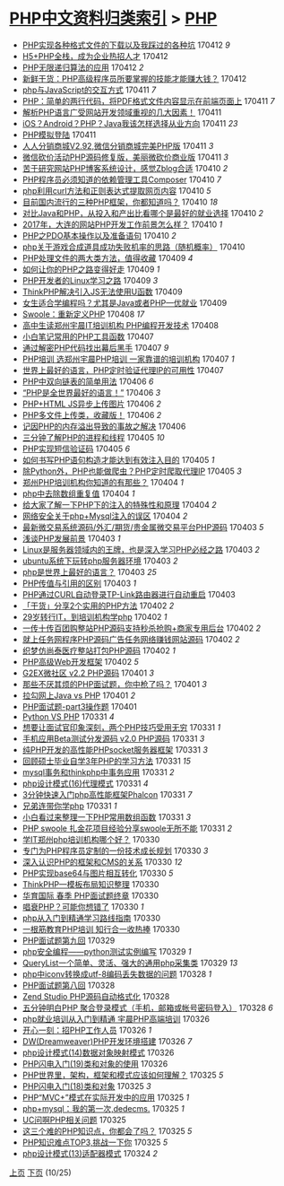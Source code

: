 [PHP中文资料归类索引](../README.md) > [PHP](PHP.md)
====
- [PHP实现各种格式文件的下载以及我踩过的各种坑](http://jkwz.applinzi.com/ittc/6955643696287581188.html#PHP%E5%AE%9E%E7%8E%B0%E5%90%84%E7%A7%8D%E6%A0%BC%E5%BC%8F%E6%96%87%E4%BB%B6%E7%9A%84%E4%B8%8B%E8%BD%BD%E4%BB%A5%E5%8F%8A%E6%88%91%E8%B8%A9%E8%BF%87%E7%9A%84%E5%90%84%E7%A7%8D%E5%9D%91) 170412 *9* 
- [H5+PHP全栈，成为企业热招人才](http://jkwz.applinzi.com/ittc/6955598931521176580.html#H5%2BPHP%E5%85%A8%E6%A0%88%EF%BC%8C%E6%88%90%E4%B8%BA%E4%BC%81%E4%B8%9A%E7%83%AD%E6%8B%9B%E4%BA%BA%E6%89%8D) 170412  
- [PHP无限递归算法的应用](http://jkwz.applinzi.com/ittc/6955588642004272132.html#PHP%E6%97%A0%E9%99%90%E9%80%92%E5%BD%92%E7%AE%97%E6%B3%95%E7%9A%84%E5%BA%94%E7%94%A8) 170412 *2* 
- [新鲜干货：PHP高级程序员所要掌握的技能才能赚大钱？](http://jkwz.applinzi.com/ittc/6955575415455351812.html#%E6%96%B0%E9%B2%9C%E5%B9%B2%E8%B4%A7%EF%BC%9APHP%E9%AB%98%E7%BA%A7%E7%A8%8B%E5%BA%8F%E5%91%98%E6%89%80%E8%A6%81%E6%8E%8C%E6%8F%A1%E7%9A%84%E6%8A%80%E8%83%BD%E6%89%8D%E8%83%BD%E8%B5%9A%E5%A4%A7%E9%92%B1%EF%BC%9F) 170412  
- [php与JavaScript的交互方式](http://jkwz.applinzi.com/ittc/6955391287036478468.html#php%E4%B8%8EJavaScript%E7%9A%84%E4%BA%A4%E4%BA%92%E6%96%B9%E5%BC%8F) 170411 *7* 
- [PHP：简单的两行代码，将PDF格式文件内容显示在前端页面上](http://jkwz.applinzi.com/ittc/6955256566398845956.html#PHP%EF%BC%9A%E7%AE%80%E5%8D%95%E7%9A%84%E4%B8%A4%E8%A1%8C%E4%BB%A3%E7%A0%81%EF%BC%8C%E5%B0%86PDF%E6%A0%BC%E5%BC%8F%E6%96%87%E4%BB%B6%E5%86%85%E5%AE%B9%E6%98%BE%E7%A4%BA%E5%9C%A8%E5%89%8D%E7%AB%AF%E9%A1%B5%E9%9D%A2%E4%B8%8A) 170411 *7* 
- [解析PHP语言广受网站开发领域重视的几大因素！](http://jkwz.applinzi.com/ittc/6955223665758176261.html#%E8%A7%A3%E6%9E%90PHP%E8%AF%AD%E8%A8%80%E5%B9%BF%E5%8F%97%E7%BD%91%E7%AB%99%E5%BC%80%E5%8F%91%E9%A2%86%E5%9F%9F%E9%87%8D%E8%A7%86%E7%9A%84%E5%87%A0%E5%A4%A7%E5%9B%A0%E7%B4%A0%EF%BC%81) 170411  
- [iOS？Android？PHP？Java我该怎样选择从业方向](http://jkwz.applinzi.com/ittc/6955219914859217924.html#iOS%EF%BC%9FAndroid%EF%BC%9FPHP%EF%BC%9FJava%E6%88%91%E8%AF%A5%E6%80%8E%E6%A0%B7%E9%80%89%E6%8B%A9%E4%BB%8E%E4%B8%9A%E6%96%B9%E5%90%91) 170411 *23* 
- [PHP模拟登陆](http://jkwz.applinzi.com/ittc/6955214622943609860.html#PHP%E6%A8%A1%E6%8B%9F%E7%99%BB%E9%99%86) 170411  
- [人人分销商城V2.92,微信分销商城完美PHP版](http://jkwz.applinzi.com/ittc/6955207799234626565.html#%E4%BA%BA%E4%BA%BA%E5%88%86%E9%94%80%E5%95%86%E5%9F%8EV2.92%2C%E5%BE%AE%E4%BF%A1%E5%88%86%E9%94%80%E5%95%86%E5%9F%8E%E5%AE%8C%E7%BE%8EPHP%E7%89%88) 170411 *3* 
- [微信砍价活动PHP源码修复版，美丽微砍价商业版](http://jkwz.applinzi.com/ittc/6955207055764882437.html#%E5%BE%AE%E4%BF%A1%E7%A0%8D%E4%BB%B7%E6%B4%BB%E5%8A%A8PHP%E6%BA%90%E7%A0%81%E4%BF%AE%E5%A4%8D%E7%89%88%EF%BC%8C%E7%BE%8E%E4%B8%BD%E5%BE%AE%E7%A0%8D%E4%BB%B7%E5%95%86%E4%B8%9A%E7%89%88) 170411 *3* 
- [苦于研究网站PHP博客系统设计，感觉Zblog合适](http://jkwz.applinzi.com/ittc/6955046895947875333.html#%E8%8B%A6%E4%BA%8E%E7%A0%94%E7%A9%B6%E7%BD%91%E7%AB%99PHP%E5%8D%9A%E5%AE%A2%E7%B3%BB%E7%BB%9F%E8%AE%BE%E8%AE%A1%EF%BC%8C%E6%84%9F%E8%A7%89Zblog%E5%90%88%E9%80%82) 170410 *2* 
- [PHP程序员必须知道的依赖管理工具Composer](http://jkwz.applinzi.com/ittc/6955029646998504452.html#PHP%E7%A8%8B%E5%BA%8F%E5%91%98%E5%BF%85%E9%A1%BB%E7%9F%A5%E9%81%93%E7%9A%84%E4%BE%9D%E8%B5%96%E7%AE%A1%E7%90%86%E5%B7%A5%E5%85%B7Composer) 170410 *7* 
- [php利用curl方法和正则表达式提取网页内容](http://jkwz.applinzi.com/ittc/6954966612393329668.html#php%E5%88%A9%E7%94%A8curl%E6%96%B9%E6%B3%95%E5%92%8C%E6%AD%A3%E5%88%99%E8%A1%A8%E8%BE%BE%E5%BC%8F%E6%8F%90%E5%8F%96%E7%BD%91%E9%A1%B5%E5%86%85%E5%AE%B9) 170410 *5* 
- [目前国内流行的三种PHP框架，你都知道吗？](http://jkwz.applinzi.com/ittc/6954974403149431812.html#%E7%9B%AE%E5%89%8D%E5%9B%BD%E5%86%85%E6%B5%81%E8%A1%8C%E7%9A%84%E4%B8%89%E7%A7%8DPHP%E6%A1%86%E6%9E%B6%EF%BC%8C%E4%BD%A0%E9%83%BD%E7%9F%A5%E9%81%93%E5%90%97%EF%BC%9F) 170410 *18* 
- [对比Java和PHP，从投入和产出比看哪个是最好的就业选择](http://jkwz.applinzi.com/ittc/6954965665743111172.html#%E5%AF%B9%E6%AF%94Java%E5%92%8CPHP%EF%BC%8C%E4%BB%8E%E6%8A%95%E5%85%A5%E5%92%8C%E4%BA%A7%E5%87%BA%E6%AF%94%E7%9C%8B%E5%93%AA%E4%B8%AA%E6%98%AF%E6%9C%80%E5%A5%BD%E7%9A%84%E5%B0%B1%E4%B8%9A%E9%80%89%E6%8B%A9) 170410 *2* 
- [2017年，大连的网站PHP开发工作前景怎么样？](http://jkwz.applinzi.com/ittc/6954906448835380229.html#2017%E5%B9%B4%EF%BC%8C%E5%A4%A7%E8%BF%9E%E7%9A%84%E7%BD%91%E7%AB%99PHP%E5%BC%80%E5%8F%91%E5%B7%A5%E4%BD%9C%E5%89%8D%E6%99%AF%E6%80%8E%E4%B9%88%E6%A0%B7%EF%BC%9F) 170410 *1* 
- [PHP之PDO基本操作以及准备语句](http://jkwz.applinzi.com/ittc/6953432575929484292.html#PHP%E4%B9%8BPDO%E5%9F%BA%E6%9C%AC%E6%93%8D%E4%BD%9C%E4%BB%A5%E5%8F%8A%E5%87%86%E5%A4%87%E8%AF%AD%E5%8F%A5) 170410 *2* 
- [php关于游戏合成道具成功失败机率的思路（随机概率）](http://jkwz.applinzi.com/ittc/6953381184443778052.html#php%E5%85%B3%E4%BA%8E%E6%B8%B8%E6%88%8F%E5%90%88%E6%88%90%E9%81%93%E5%85%B7%E6%88%90%E5%8A%9F%E5%A4%B1%E8%B4%A5%E6%9C%BA%E7%8E%87%E7%9A%84%E6%80%9D%E8%B7%AF%EF%BC%88%E9%9A%8F%E6%9C%BA%E6%A6%82%E7%8E%87%EF%BC%89) 170410  
- [PHP处理文件的两大类方法，值得收藏](http://jkwz.applinzi.com/ittc/6954683071583486981.html#PHP%E5%A4%84%E7%90%86%E6%96%87%E4%BB%B6%E7%9A%84%E4%B8%A4%E5%A4%A7%E7%B1%BB%E6%96%B9%E6%B3%95%EF%BC%8C%E5%80%BC%E5%BE%97%E6%94%B6%E8%97%8F) 170409 *4* 
- [如何让你的PHP之路变得好走](http://jkwz.applinzi.com/ittc/6954558426037355524.html#%E5%A6%82%E4%BD%95%E8%AE%A9%E4%BD%A0%E7%9A%84PHP%E4%B9%8B%E8%B7%AF%E5%8F%98%E5%BE%97%E5%A5%BD%E8%B5%B0) 170409 *1* 
- [PHP开发者的Linux学习之路](http://jkwz.applinzi.com/ittc/6954508419783459844.html#PHP%E5%BC%80%E5%8F%91%E8%80%85%E7%9A%84Linux%E5%AD%A6%E4%B9%A0%E4%B9%8B%E8%B7%AF) 170409 *3* 
- [ThinkPHP解决引入JS无法使用U函数](http://jkwz.applinzi.com/ittc/6954221243296384004.html#ThinkPHP%E8%A7%A3%E5%86%B3%E5%BC%95%E5%85%A5JS%E6%97%A0%E6%B3%95%E4%BD%BF%E7%94%A8U%E5%87%BD%E6%95%B0) 170409  
- [女生适合学编程吗？尤其是Java或者PHP—优就业](http://jkwz.applinzi.com/ittc/6954462946703967237.html#%E5%A5%B3%E7%94%9F%E9%80%82%E5%90%88%E5%AD%A6%E7%BC%96%E7%A8%8B%E5%90%97%EF%BC%9F%E5%B0%A4%E5%85%B6%E6%98%AFJava%E6%88%96%E8%80%85PHP%E2%80%94%E4%BC%98%E5%B0%B1%E4%B8%9A) 170409  
- [Swoole：重新定义PHP](http://jkwz.applinzi.com/ittc/6954192583965279236.html#Swoole%EF%BC%9A%E9%87%8D%E6%96%B0%E5%AE%9A%E4%B9%89PHP) 170408 *17* 
- [高中生读郑州宇晨IT培训机构 PHP编程开发技术](http://jkwz.applinzi.com/ittc/6954176128473367556.html#%E9%AB%98%E4%B8%AD%E7%94%9F%E8%AF%BB%E9%83%91%E5%B7%9E%E5%AE%87%E6%99%A8IT%E5%9F%B9%E8%AE%AD%E6%9C%BA%E6%9E%84+PHP%E7%BC%96%E7%A8%8B%E5%BC%80%E5%8F%91%E6%8A%80%E6%9C%AF) 170408  
- [小白笔记常用的PHP工具函数](http://jkwz.applinzi.com/ittc/6953886536847328260.html#%E5%B0%8F%E7%99%BD%E7%AC%94%E8%AE%B0%E5%B8%B8%E7%94%A8%E7%9A%84PHP%E5%B7%A5%E5%85%B7%E5%87%BD%E6%95%B0) 170407  
- [通过解密PHP代码找出幕后黑手](http://jkwz.applinzi.com/ittc/6953845927809909764.html#%E9%80%9A%E8%BF%87%E8%A7%A3%E5%AF%86PHP%E4%BB%A3%E7%A0%81%E6%89%BE%E5%87%BA%E5%B9%95%E5%90%8E%E9%BB%91%E6%89%8B) 170407 *9* 
- [PHP培训 选郑州宇晨PHP培训 一家靠谱的培训机构](http://jkwz.applinzi.com/ittc/6953438415977710596.html#PHP%E5%9F%B9%E8%AE%AD+%E9%80%89%E9%83%91%E5%B7%9E%E5%AE%87%E6%99%A8PHP%E5%9F%B9%E8%AE%AD+%E4%B8%80%E5%AE%B6%E9%9D%A0%E8%B0%B1%E7%9A%84%E5%9F%B9%E8%AE%AD%E6%9C%BA%E6%9E%84) 170407 *1* 
- [世界上最好的语言，PHP定时验证代理IP的可用性](http://jkwz.applinzi.com/ittc/6952681990406013957.html#%E4%B8%96%E7%95%8C%E4%B8%8A%E6%9C%80%E5%A5%BD%E7%9A%84%E8%AF%AD%E8%A8%80%EF%BC%8CPHP%E5%AE%9A%E6%97%B6%E9%AA%8C%E8%AF%81%E4%BB%A3%E7%90%86IP%E7%9A%84%E5%8F%AF%E7%94%A8%E6%80%A7) 170407  
- [PHP中双向链表的简单用法](http://jkwz.applinzi.com/ittc/6953563260791030788.html#PHP%E4%B8%AD%E5%8F%8C%E5%90%91%E9%93%BE%E8%A1%A8%E7%9A%84%E7%AE%80%E5%8D%95%E7%94%A8%E6%B3%95) 170406 *6* 
- [“PHP是全世界最好的语言！”](http://jkwz.applinzi.com/ittc/6953469374374609925.html#%E2%80%9CPHP%E6%98%AF%E5%85%A8%E4%B8%96%E7%95%8C%E6%9C%80%E5%A5%BD%E7%9A%84%E8%AF%AD%E8%A8%80%EF%BC%81%E2%80%9D) 170406 *3* 
- [PHP+HTML JS异步上传图片](http://jkwz.applinzi.com/ittc/6953468743261881349.html#PHP%2BHTML+JS%E5%BC%82%E6%AD%A5%E4%B8%8A%E4%BC%A0%E5%9B%BE%E7%89%87) 170406 *2* 
- [PHP多文件上传类，收藏版！](http://jkwz.applinzi.com/ittc/6953393552921986052.html#PHP%E5%A4%9A%E6%96%87%E4%BB%B6%E4%B8%8A%E4%BC%A0%E7%B1%BB%EF%BC%8C%E6%94%B6%E8%97%8F%E7%89%88%EF%BC%81) 170406 *2* 
- [记因PHP的内存溢出导致的事故之解决](http://jkwz.applinzi.com/ittc/6953366118390563845.html#%E8%AE%B0%E5%9B%A0PHP%E7%9A%84%E5%86%85%E5%AD%98%E6%BA%A2%E5%87%BA%E5%AF%BC%E8%87%B4%E7%9A%84%E4%BA%8B%E6%95%85%E4%B9%8B%E8%A7%A3%E5%86%B3) 170406  
- [三分钟了解PHP的进程和线程](http://jkwz.applinzi.com/ittc/6953187278196311044.html#%E4%B8%89%E5%88%86%E9%92%9F%E4%BA%86%E8%A7%A3PHP%E7%9A%84%E8%BF%9B%E7%A8%8B%E5%92%8C%E7%BA%BF%E7%A8%8B) 170405 *10* 
- [PHP实现短信验证码](http://jkwz.applinzi.com/ittc/6953091590515065860.html#PHP%E5%AE%9E%E7%8E%B0%E7%9F%AD%E4%BF%A1%E9%AA%8C%E8%AF%81%E7%A0%81) 170405 *6* 
- [如何书写PHP语句构造才能达到有效注入目的](http://jkwz.applinzi.com/ittc/6952930766018315269.html#%E5%A6%82%E4%BD%95%E4%B9%A6%E5%86%99PHP%E8%AF%AD%E5%8F%A5%E6%9E%84%E9%80%A0%E6%89%8D%E8%83%BD%E8%BE%BE%E5%88%B0%E6%9C%89%E6%95%88%E6%B3%A8%E5%85%A5%E7%9B%AE%E7%9A%84) 170405 *1* 
- [除Python外，PHP也能做爬虫？PHP定时爬取代理IP](http://jkwz.applinzi.com/ittc/6952637852868412420.html#%E9%99%A4Python%E5%A4%96%EF%BC%8CPHP%E4%B9%9F%E8%83%BD%E5%81%9A%E7%88%AC%E8%99%AB%EF%BC%9FPHP%E5%AE%9A%E6%97%B6%E7%88%AC%E5%8F%96%E4%BB%A3%E7%90%86IP) 170405 *3* 
- [郑州PHP培训机构你知道的有那些？](http://jkwz.applinzi.com/ittc/6952778800197796869.html#%E9%83%91%E5%B7%9EPHP%E5%9F%B9%E8%AE%AD%E6%9C%BA%E6%9E%84%E4%BD%A0%E7%9F%A5%E9%81%93%E7%9A%84%E6%9C%89%E9%82%A3%E4%BA%9B%EF%BC%9F) 170404 *1* 
- [php中去除数组重复值](http://jkwz.applinzi.com/ittc/6951150242077606916.html#php%E4%B8%AD%E5%8E%BB%E9%99%A4%E6%95%B0%E7%BB%84%E9%87%8D%E5%A4%8D%E5%80%BC) 170404 *1* 
- [给大家了解一下PHP下的注入的特殊性和原理](http://jkwz.applinzi.com/ittc/6952562377391342597.html#%E7%BB%99%E5%A4%A7%E5%AE%B6%E4%BA%86%E8%A7%A3%E4%B8%80%E4%B8%8BPHP%E4%B8%8B%E7%9A%84%E6%B3%A8%E5%85%A5%E7%9A%84%E7%89%B9%E6%AE%8A%E6%80%A7%E5%92%8C%E5%8E%9F%E7%90%86) 170404 *2* 
- [网络安全关于php+Mysql注入的误区](http://jkwz.applinzi.com/ittc/6952561739597087749.html#%E7%BD%91%E7%BB%9C%E5%AE%89%E5%85%A8%E5%85%B3%E4%BA%8Ephp%2BMysql%E6%B3%A8%E5%85%A5%E7%9A%84%E8%AF%AF%E5%8C%BA) 170404 *2* 
- [最新微交易系统源码/外汇/期货/贵金属微交易平台PHP源码](http://jkwz.applinzi.com/ittc/6952417091889136644.html#%E6%9C%80%E6%96%B0%E5%BE%AE%E4%BA%A4%E6%98%93%E7%B3%BB%E7%BB%9F%E6%BA%90%E7%A0%81%2F%E5%A4%96%E6%B1%87%2F%E6%9C%9F%E8%B4%A7%2F%E8%B4%B5%E9%87%91%E5%B1%9E%E5%BE%AE%E4%BA%A4%E6%98%93%E5%B9%B3%E5%8F%B0PHP%E6%BA%90%E7%A0%81) 170403 *5* 
- [浅谈PHP发展前景](http://jkwz.applinzi.com/ittc/6952348143801861124.html#%E6%B5%85%E8%B0%88PHP%E5%8F%91%E5%B1%95%E5%89%8D%E6%99%AF) 170403 *1* 
- [Linux是服务器领域内的王牌，也是深入学习PHP必经之路](http://jkwz.applinzi.com/ittc/6952308013384860676.html#Linux%E6%98%AF%E6%9C%8D%E5%8A%A1%E5%99%A8%E9%A2%86%E5%9F%9F%E5%86%85%E7%9A%84%E7%8E%8B%E7%89%8C%EF%BC%8C%E4%B9%9F%E6%98%AF%E6%B7%B1%E5%85%A5%E5%AD%A6%E4%B9%A0PHP%E5%BF%85%E7%BB%8F%E4%B9%8B%E8%B7%AF) 170403 *2* 
- [ubuntu系统下玩转php服务器环境](http://jkwz.applinzi.com/ittc/6952302695997244420.html#ubuntu%E7%B3%BB%E7%BB%9F%E4%B8%8B%E7%8E%A9%E8%BD%ACphp%E6%9C%8D%E5%8A%A1%E5%99%A8%E7%8E%AF%E5%A2%83) 170403 *2* 
- [php是世界上最好的语言？](http://jkwz.applinzi.com/ittc/6952298571096392709.html#php%E6%98%AF%E4%B8%96%E7%95%8C%E4%B8%8A%E6%9C%80%E5%A5%BD%E7%9A%84%E8%AF%AD%E8%A8%80%EF%BC%9F) 170403 *25* 
- [PHP传值与引用的区别](http://jkwz.applinzi.com/ittc/6951151852572902405.html#PHP%E4%BC%A0%E5%80%BC%E4%B8%8E%E5%BC%95%E7%94%A8%E7%9A%84%E5%8C%BA%E5%88%AB) 170403 *1* 
- [PHP通过CURL自动登录TP-Link路由器进行自动重启](http://jkwz.applinzi.com/ittc/6951612075880219653.html#PHP%E9%80%9A%E8%BF%87CURL%E8%87%AA%E5%8A%A8%E7%99%BB%E5%BD%95TP-Link%E8%B7%AF%E7%94%B1%E5%99%A8%E8%BF%9B%E8%A1%8C%E8%87%AA%E5%8A%A8%E9%87%8D%E5%90%AF) 170403  
- [「干货」分享2个实用的PHP方法](http://jkwz.applinzi.com/ittc/6952040826464109572.html#%E3%80%8C%E5%B9%B2%E8%B4%A7%E3%80%8D%E5%88%86%E4%BA%AB2%E4%B8%AA%E5%AE%9E%E7%94%A8%E7%9A%84PHP%E6%96%B9%E6%B3%95) 170402 *2* 
- [29岁转行IT，到培训机构学php](http://jkwz.applinzi.com/ittc/6951881048949523461.html#29%E5%B2%81%E8%BD%AC%E8%A1%8CIT%EF%BC%8C%E5%88%B0%E5%9F%B9%E8%AE%AD%E6%9C%BA%E6%9E%84%E5%AD%A6php) 170402 *1* 
- [一传十传百团购整站PHP源码支持秒杀抢购+商家专用后台](http://jkwz.applinzi.com/ittc/6951842061182567429.html#%E4%B8%80%E4%BC%A0%E5%8D%81%E4%BC%A0%E7%99%BE%E5%9B%A2%E8%B4%AD%E6%95%B4%E7%AB%99PHP%E6%BA%90%E7%A0%81%E6%94%AF%E6%8C%81%E7%A7%92%E6%9D%80%E6%8A%A2%E8%B4%AD%2B%E5%95%86%E5%AE%B6%E4%B8%93%E7%94%A8%E5%90%8E%E5%8F%B0) 170402 *2* 
- [就上任务网程序PHP源码广告任务网络赚钱网站源码](http://jkwz.applinzi.com/ittc/6951840082209276932.html#%E5%B0%B1%E4%B8%8A%E4%BB%BB%E5%8A%A1%E7%BD%91%E7%A8%8B%E5%BA%8FPHP%E6%BA%90%E7%A0%81%E5%B9%BF%E5%91%8A%E4%BB%BB%E5%8A%A1%E7%BD%91%E7%BB%9C%E8%B5%9A%E9%92%B1%E7%BD%91%E7%AB%99%E6%BA%90%E7%A0%81) 170402 *2* 
- [织梦仿尚泰医疗整站打包PHP源码](http://jkwz.applinzi.com/ittc/6951836514534294532.html#%E7%BB%87%E6%A2%A6%E4%BB%BF%E5%B0%9A%E6%B3%B0%E5%8C%BB%E7%96%97%E6%95%B4%E7%AB%99%E6%89%93%E5%8C%85PHP%E6%BA%90%E7%A0%81) 170402 *1* 
- [PHP高级Web开发框架](http://jkwz.applinzi.com/ittc/6951833678597604356.html#PHP%E9%AB%98%E7%BA%A7Web%E5%BC%80%E5%8F%91%E6%A1%86%E6%9E%B6) 170402 *5* 
- [G2EX微社区 v2.2 PHP源码](http://jkwz.applinzi.com/ittc/6951663217267966980.html#G2EX%E5%BE%AE%E7%A4%BE%E5%8C%BA+v2.2+PHP%E6%BA%90%E7%A0%81) 170401 *3* 
- [那些不厌其烦的PHP面试题，你中枪了吗？](http://jkwz.applinzi.com/ittc/6951518163027100677.html#%E9%82%A3%E4%BA%9B%E4%B8%8D%E5%8E%8C%E5%85%B6%E7%83%A6%E7%9A%84PHP%E9%9D%A2%E8%AF%95%E9%A2%98%EF%BC%8C%E4%BD%A0%E4%B8%AD%E6%9E%AA%E4%BA%86%E5%90%97%EF%BC%9F) 170401 *3* 
- [拉勾网上Java vs PHP](http://jkwz.applinzi.com/ittc/6951504919990371332.html#%E6%8B%89%E5%8B%BE%E7%BD%91%E4%B8%8AJava+vs+PHP) 170401 *2* 
- [PHP面试题-part3操作题](http://jkwz.applinzi.com/ittc/6951504500299924485.html#PHP%E9%9D%A2%E8%AF%95%E9%A2%98-part3%E6%93%8D%E4%BD%9C%E9%A2%98) 170401  
- [Python VS PHP](http://jkwz.applinzi.com/ittc/6951333134967768068.html#Python+VS+PHP) 170331 *4* 
- [想要让面试官印象深刻，两个PHP技巧受用无穷](http://jkwz.applinzi.com/ittc/6951314482797216773.html#%E6%83%B3%E8%A6%81%E8%AE%A9%E9%9D%A2%E8%AF%95%E5%AE%98%E5%8D%B0%E8%B1%A1%E6%B7%B1%E5%88%BB%EF%BC%8C%E4%B8%A4%E4%B8%AAPHP%E6%8A%80%E5%B7%A7%E5%8F%97%E7%94%A8%E6%97%A0%E7%A9%B7) 170331 *1* 
- [手机应用Beta测试分发源码 v2.0 PHP源码](http://jkwz.applinzi.com/ittc/6951295977087566852.html#%E6%89%8B%E6%9C%BA%E5%BA%94%E7%94%A8Beta%E6%B5%8B%E8%AF%95%E5%88%86%E5%8F%91%E6%BA%90%E7%A0%81+v2.0+PHP%E6%BA%90%E7%A0%81) 170331 *3* 
- [纯PHP开发的高性能PHPsocket服务器框架](http://jkwz.applinzi.com/ittc/6951276707683238916.html#%E7%BA%AFPHP%E5%BC%80%E5%8F%91%E7%9A%84%E9%AB%98%E6%80%A7%E8%83%BDPHPsocket%E6%9C%8D%E5%8A%A1%E5%99%A8%E6%A1%86%E6%9E%B6) 170331 *3* 
- [回顾硕士毕业自学3年PHP的学习方法](http://jkwz.applinzi.com/ittc/6951224430968701957.html#%E5%9B%9E%E9%A1%BE%E7%A1%95%E5%A3%AB%E6%AF%95%E4%B8%9A%E8%87%AA%E5%AD%A63%E5%B9%B4PHP%E7%9A%84%E5%AD%A6%E4%B9%A0%E6%96%B9%E6%B3%95) 170331 *15* 
- [mysql事务和thinkphp中事务应用](http://jkwz.applinzi.com/ittc/6951198752080659461.html#mysql%E4%BA%8B%E5%8A%A1%E5%92%8Cthinkphp%E4%B8%AD%E4%BA%8B%E5%8A%A1%E5%BA%94%E7%94%A8) 170331 *2* 
- [php设计模式(16)代理模式](http://jkwz.applinzi.com/ittc/6951189571114107908.html#php%E8%AE%BE%E8%AE%A1%E6%A8%A1%E5%BC%8F%2816%29%E4%BB%A3%E7%90%86%E6%A8%A1%E5%BC%8F) 170331 *4* 
- [3分钟快速入门php高性能框架Phalcon](http://jkwz.applinzi.com/ittc/6950849725208200197.html#3%E5%88%86%E9%92%9F%E5%BF%AB%E9%80%9F%E5%85%A5%E9%97%A8php%E9%AB%98%E6%80%A7%E8%83%BD%E6%A1%86%E6%9E%B6Phalcon) 170331 *7* 
- [兄弟连带你学php](http://jkwz.applinzi.com/ittc/6951193729875575813.html#%E5%85%84%E5%BC%9F%E8%BF%9E%E5%B8%A6%E4%BD%A0%E5%AD%A6php) 170331 *1* 
- [小白看过来整理一下PHP常用数组函数](http://jkwz.applinzi.com/ittc/6951180386146190341.html#%E5%B0%8F%E7%99%BD%E7%9C%8B%E8%BF%87%E6%9D%A5%E6%95%B4%E7%90%86%E4%B8%80%E4%B8%8BPHP%E5%B8%B8%E7%94%A8%E6%95%B0%E7%BB%84%E5%87%BD%E6%95%B0) 170331 *3* 
- [PHP swoole 扎金花项目经验分享swoole无所不能](http://jkwz.applinzi.com/ittc/6951125082037552133.html#PHP+swoole+%E6%89%8E%E9%87%91%E8%8A%B1%E9%A1%B9%E7%9B%AE%E7%BB%8F%E9%AA%8C%E5%88%86%E4%BA%ABswoole%E6%97%A0%E6%89%80%E4%B8%8D%E8%83%BD) 170331 *2* 
- [学IT郑州php培训机构哪个好？](http://jkwz.applinzi.com/ittc/6950903896666014725.html#%E5%AD%A6IT%E9%83%91%E5%B7%9Ephp%E5%9F%B9%E8%AE%AD%E6%9C%BA%E6%9E%84%E5%93%AA%E4%B8%AA%E5%A5%BD%EF%BC%9F) 170330  
- [专门为PHP程序员定制的一份技术成长规划](http://jkwz.applinzi.com/ittc/6950834028860146693.html#%E4%B8%93%E9%97%A8%E4%B8%BAPHP%E7%A8%8B%E5%BA%8F%E5%91%98%E5%AE%9A%E5%88%B6%E7%9A%84%E4%B8%80%E4%BB%BD%E6%8A%80%E6%9C%AF%E6%88%90%E9%95%BF%E8%A7%84%E5%88%92) 170330 *3* 
- [深入认识PHP的框架和CMS的关系](http://jkwz.applinzi.com/ittc/6950888727835575301.html#%E6%B7%B1%E5%85%A5%E8%AE%A4%E8%AF%86PHP%E7%9A%84%E6%A1%86%E6%9E%B6%E5%92%8CCMS%E7%9A%84%E5%85%B3%E7%B3%BB) 170330 *12* 
- [PHP实现base64与图片相互转化](http://jkwz.applinzi.com/ittc/6950838225068360708.html#PHP%E5%AE%9E%E7%8E%B0base64%E4%B8%8E%E5%9B%BE%E7%89%87%E7%9B%B8%E4%BA%92%E8%BD%AC%E5%8C%96) 170330 *5* 
- [ThinkPHP—模板布局知识整理](http://jkwz.applinzi.com/ittc/6950860211689620484.html#ThinkPHP%E2%80%94%E6%A8%A1%E6%9D%BF%E5%B8%83%E5%B1%80%E7%9F%A5%E8%AF%86%E6%95%B4%E7%90%86) 170330  
- [华育国际 春季 PHP面试题终章](http://jkwz.applinzi.com/ittc/6950847037963764741.html#%E5%8D%8E%E8%82%B2%E5%9B%BD%E9%99%85+%E6%98%A5%E5%AD%A3+PHP%E9%9D%A2%E8%AF%95%E9%A2%98%E7%BB%88%E7%AB%A0) 170330  
- [唱衰PHP？可能你想错了](http://jkwz.applinzi.com/ittc/6950483087430517765.html#%E5%94%B1%E8%A1%B0PHP%EF%BC%9F%E5%8F%AF%E8%83%BD%E4%BD%A0%E6%83%B3%E9%94%99%E4%BA%86) 170330 *1* 
- [php从入门到精通学习路线指南](http://jkwz.applinzi.com/ittc/6950768752055550981.html#php%E4%BB%8E%E5%85%A5%E9%97%A8%E5%88%B0%E7%B2%BE%E9%80%9A%E5%AD%A6%E4%B9%A0%E8%B7%AF%E7%BA%BF%E6%8C%87%E5%8D%97) 170330  
- [一根筋教育PHP培训 知行合一收热捧](http://jkwz.applinzi.com/ittc/6950756085580432389.html#%E4%B8%80%E6%A0%B9%E7%AD%8B%E6%95%99%E8%82%B2PHP%E5%9F%B9%E8%AE%AD+%E7%9F%A5%E8%A1%8C%E5%90%88%E4%B8%80%E6%94%B6%E7%83%AD%E6%8D%A7) 170330  
- [PHP面试题第九回](http://jkwz.applinzi.com/ittc/6950463956090094597.html#PHP%E9%9D%A2%E8%AF%95%E9%A2%98%E7%AC%AC%E4%B9%9D%E5%9B%9E) 170329  
- [php安全编程——python测试实例编写](http://jkwz.applinzi.com/ittc/6950382029924467716.html#php%E5%AE%89%E5%85%A8%E7%BC%96%E7%A8%8B%E2%80%94%E2%80%94python%E6%B5%8B%E8%AF%95%E5%AE%9E%E4%BE%8B%E7%BC%96%E5%86%99) 170329 *1* 
- [QueryList一个简单、灵活、强大的通用php采集类](http://jkwz.applinzi.com/ittc/6950178746370884612.html#QueryList%E4%B8%80%E4%B8%AA%E7%AE%80%E5%8D%95%E3%80%81%E7%81%B5%E6%B4%BB%E3%80%81%E5%BC%BA%E5%A4%A7%E7%9A%84%E9%80%9A%E7%94%A8php%E9%87%87%E9%9B%86%E7%B1%BB) 170329 *13* 
- [php中iconv转换成utf-8编码丢失数据的问题](http://jkwz.applinzi.com/ittc/6950074321618863108.html#php%E4%B8%ADiconv%E8%BD%AC%E6%8D%A2%E6%88%90utf-8%E7%BC%96%E7%A0%81%E4%B8%A2%E5%A4%B1%E6%95%B0%E6%8D%AE%E7%9A%84%E9%97%AE%E9%A2%98) 170328 *1* 
- [PHP面试题第八回](http://jkwz.applinzi.com/ittc/6950071130231669765.html#PHP%E9%9D%A2%E8%AF%95%E9%A2%98%E7%AC%AC%E5%85%AB%E5%9B%9E) 170328  
- [Zend Studio PHP源码自动格式化](http://jkwz.applinzi.com/ittc/6950054972522759173.html#Zend+Studio+PHP%E6%BA%90%E7%A0%81%E8%87%AA%E5%8A%A8%E6%A0%BC%E5%BC%8F%E5%8C%96) 170328  
- [五分钟明白PHP 聚合登录模式（手机，邮箱或帐号密码登入）](http://jkwz.applinzi.com/ittc/6949818853038228485.html#%E4%BA%94%E5%88%86%E9%92%9F%E6%98%8E%E7%99%BDPHP+%E8%81%9A%E5%90%88%E7%99%BB%E5%BD%95%E6%A8%A1%E5%BC%8F%EF%BC%88%E6%89%8B%E6%9C%BA%EF%BC%8C%E9%82%AE%E7%AE%B1%E6%88%96%E5%B8%90%E5%8F%B7%E5%AF%86%E7%A0%81%E7%99%BB%E5%85%A5%EF%BC%89) 170328 *6* 
- [php就业培训从入门到精通 宇晨PHP高端培训](http://jkwz.applinzi.com/ittc/6949485187921609733.html#php%E5%B0%B1%E4%B8%9A%E5%9F%B9%E8%AE%AD%E4%BB%8E%E5%85%A5%E9%97%A8%E5%88%B0%E7%B2%BE%E9%80%9A+%E5%AE%87%E6%99%A8PHP%E9%AB%98%E7%AB%AF%E5%9F%B9%E8%AE%AD) 170326  
- [开心一刻：招PHP工作人员](http://jkwz.applinzi.com/ittc/6949463695787820037.html#%E5%BC%80%E5%BF%83%E4%B8%80%E5%88%BB%EF%BC%9A%E6%8B%9BPHP%E5%B7%A5%E4%BD%9C%E4%BA%BA%E5%91%98) 170326 *1* 
- [DW(Dreamweaver)PHP开发环境搭建](http://jkwz.applinzi.com/ittc/6949441239584867332.html#DW%28Dreamweaver%29PHP%E5%BC%80%E5%8F%91%E7%8E%AF%E5%A2%83%E6%90%AD%E5%BB%BA) 170326 *7* 
- [php设计模式(14)数据对象映射模式](http://jkwz.applinzi.com/ittc/6949299342941881349.html#php%E8%AE%BE%E8%AE%A1%E6%A8%A1%E5%BC%8F%2814%29%E6%95%B0%E6%8D%AE%E5%AF%B9%E8%B1%A1%E6%98%A0%E5%B0%84%E6%A8%A1%E5%BC%8F) 170326  
- [PHP闪电入门(19)类和对象的使用](http://jkwz.applinzi.com/ittc/6949261382775211012.html#PHP%E9%97%AA%E7%94%B5%E5%85%A5%E9%97%A8%2819%29%E7%B1%BB%E5%92%8C%E5%AF%B9%E8%B1%A1%E7%9A%84%E4%BD%BF%E7%94%A8) 170326  
- [PHP世界里，架构，框架和模式应该如何理解？](http://jkwz.applinzi.com/ittc/6948945261396231173.html#PHP%E4%B8%96%E7%95%8C%E9%87%8C%EF%BC%8C%E6%9E%B6%E6%9E%84%EF%BC%8C%E6%A1%86%E6%9E%B6%E5%92%8C%E6%A8%A1%E5%BC%8F%E5%BA%94%E8%AF%A5%E5%A6%82%E4%BD%95%E7%90%86%E8%A7%A3%EF%BC%9F) 170325 *5* 
- [PHP闪电入门(18)类和对象](http://jkwz.applinzi.com/ittc/6948946536426898437.html#PHP%E9%97%AA%E7%94%B5%E5%85%A5%E9%97%A8%2818%29%E7%B1%BB%E5%92%8C%E5%AF%B9%E8%B1%A1) 170325 *3* 
- [PHP“MVC+”模式在实际开发中的应用](http://jkwz.applinzi.com/ittc/6948922984969536517.html#PHP%E2%80%9CMVC%2B%E2%80%9D%E6%A8%A1%E5%BC%8F%E5%9C%A8%E5%AE%9E%E9%99%85%E5%BC%80%E5%8F%91%E4%B8%AD%E7%9A%84%E5%BA%94%E7%94%A8) 170325 *1* 
- [php+mysql：我的第一次,dedecms.](http://jkwz.applinzi.com/ittc/6944515389773054980.html#php%2Bmysql%EF%BC%9A%E6%88%91%E7%9A%84%E7%AC%AC%E4%B8%80%E6%AC%A1%2Cdedecms.) 170325 *1* 
- [UC问啊PHP相关问题](http://jkwz.applinzi.com/ittc/6948910780203402245.html#UC%E9%97%AE%E5%95%8APHP%E7%9B%B8%E5%85%B3%E9%97%AE%E9%A2%98) 170325  
- [这三个难的PHP知识点，你都会了吗？](http://jkwz.applinzi.com/ittc/6948909397093909508.html#%E8%BF%99%E4%B8%89%E4%B8%AA%E9%9A%BE%E7%9A%84PHP%E7%9F%A5%E8%AF%86%E7%82%B9%EF%BC%8C%E4%BD%A0%E9%83%BD%E4%BC%9A%E4%BA%86%E5%90%97%EF%BC%9F) 170325 *5* 
- [PHP知识难点TOP3,挑战一下你](http://jkwz.applinzi.com/ittc/6948909397110686724.html#PHP%E7%9F%A5%E8%AF%86%E9%9A%BE%E7%82%B9TOP3%2C%E6%8C%91%E6%88%98%E4%B8%80%E4%B8%8B%E4%BD%A0) 170325 *5* 
- [php设计模式(13)适配器模式](http://jkwz.applinzi.com/ittc/6948582966572876804.html#php%E8%AE%BE%E8%AE%A1%E6%A8%A1%E5%BC%8F%2813%29%E9%80%82%E9%85%8D%E5%99%A8%E6%A8%A1%E5%BC%8F) 170324 *2* 


 [上页](PHP11.md) [下页](PHP9.md)          (10/25)